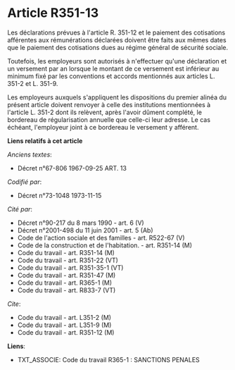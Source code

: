# Article R351-13

Les déclarations prévues à l'article R. 351-12 et le paiement des cotisations afférentes aux rémunérations déclarées doivent
être faits aux mêmes dates que le paiement des cotisations dues au régime général de sécurité sociale.

Toutefois, les employeurs sont autorisés à n'effectuer qu'une déclaration et un versement par an lorsque le montant de ce
versement est inférieur au minimum fixé par les conventions et accords mentionnés aux articles L. 351-2 et L. 351-9.

Les employeurs auxquels s'appliquent les dispositions du premier alinéa du présent article doivent renvoyer à celle des
institutions mentionnées à l'article L. 351-2 dont ils relèvent, après l'avoir dûment complété, le bordereau de
régularisation annuelle que celle-ci leur adresse. Le cas échéant, l'employeur joint à ce bordereau le versement y afférent.

**Liens relatifs à cet article**

_Anciens textes_:

  - Décret n°67-806 1967-09-25 ART. 13

_Codifié par_:

  - Décret n°73-1048 1973-11-15

_Cité par_:

  - Décret n°90-217 du 8 mars 1990 - art. 6 (V)
  - Décret n°2001-498 du 11 juin 2001 - art. 5 (Ab)
  - Code de l'action sociale et des familles - art. R522-67 (V)
  - Code de la construction et de l'habitation. - art. R351-14 (M)
  - Code du travail - art. R351-14 (M)
  - Code du travail - art. R351-22 (VT)
  - Code du travail - art. R351-35-1 (VT)
  - Code du travail - art. R351-47 (M)
  - Code du travail - art. R365-1 (M)
  - Code du travail - art. R833-7 (VT)

_Cite_:

  - Code du travail - art. L351-2 (M)
  - Code du travail - art. L351-9 (M)
  - Code du travail - art. R351-12 (M)

**Liens**:

  - TXT_ASSOCIE: Code du travail R365-1 : SANCTIONS PENALES
